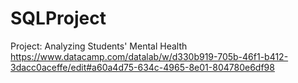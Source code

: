 # SQLProject
Project: Analyzing Students' Mental Health
https://www.datacamp.com/datalab/w/d330b919-705b-46f1-b412-3dacc0aceffe/edit#a60a4d75-634c-4965-8e01-804780e6df98
